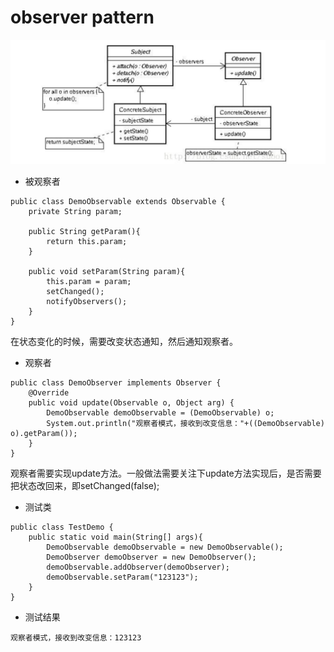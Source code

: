 # observer pattern
![](images/observer.png)
* 被观察者
```
public class DemoObservable extends Observable {
    private String param;

    public String getParam(){
        return this.param;
    }

    public void setParam(String param){
        this.param = param;
        setChanged();
        notifyObservers();
    }
}
```
在状态变化的时候，需要改变状态通知，然后通知观察者。
* 观察者
```
public class DemoObserver implements Observer {
    @Override
    public void update(Observable o, Object arg) {
        DemoObservable demoObservable = (DemoObservable) o;
        System.out.println("观察者模式，接收到改变信息："+((DemoObservable) o).getParam());
    }
}
```
观察者需要实现update方法。一般做法需要关注下update方法实现后，是否需要把状态改回来，即setChanged(false);

* 测试类
```
public class TestDemo {
    public static void main(String[] args){
        DemoObservable demoObservable = new DemoObservable();
        DemoObserver demoObserver = new DemoObserver();
        demoObservable.addObserver(demoObserver);
        demoObservable.setParam("123123");
    }
}
```
* 测试结果
```
观察者模式，接收到改变信息：123123
```